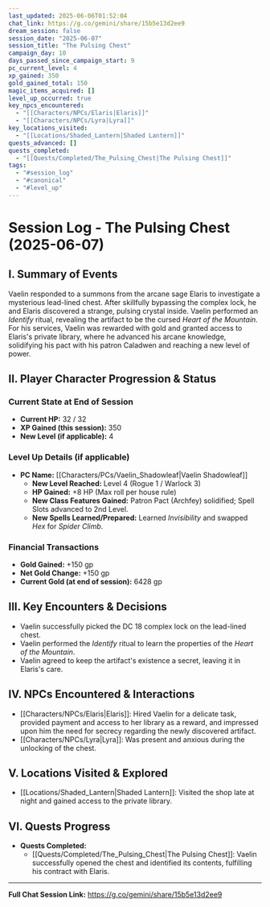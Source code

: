 ```yaml
---
last_updated: 2025-06-06T01:52:04
chat_link: https://g.co/gemini/share/15b5e13d2ee9
dream_session: false
session_date: "2025-06-07"
session_title: "The Pulsing Chest"
campaign_day: 10
days_passed_since_campaign_start: 9
pc_current_level: 4
xp_gained: 350
gold_gained_total: 150
magic_items_acquired: []
level_up_occurred: true
key_npcs_encountered:
  - "[[Characters/NPCs/Elaris|Elaris]]"
  - "[[Characters/NPCs/Lyra|Lyra]]"
key_locations_visited:
  - "[[Locations/Shaded_Lantern|Shaded Lantern]]"
quests_advanced: []
quests_completed:
  - "[[Quests/Completed/The_Pulsing_Chest|The Pulsing Chest]]"
tags:
  - "#session_log"
  - "#canonical"
  - "#level_up"
---
```

# Session Log - The Pulsing Chest (2025-06-07)

## I. Summary of Events
Vaelin responded to a summons from the arcane sage Elaris to investigate a mysterious lead-lined chest. After skillfully bypassing the complex lock, he and Elaris discovered a strange, pulsing crystal inside. Vaelin performed an *Identify* ritual, revealing the artifact to be the cursed *Heart of the Mountain*. For his services, Vaelin was rewarded with gold and granted access to Elaris's private library, where he advanced his arcane knowledge, solidifying his pact with his patron Caladwen and reaching a new level of power.

## II. Player Character Progression & Status

### Current State at End of Session
* **Current HP:** 32 / 32
* **XP Gained (this session):** 350
* **New Level (if applicable):** 4

### Level Up Details (if applicable)
* **PC Name:** [[Characters/PCs/Vaelin_Shadowleaf|Vaelin Shadowleaf]]
    * **New Level Reached:** Level 4 (Rogue 1 / Warlock 3)
    * **HP Gained:** +8 HP (Max roll per house rule)
    * **New Class Features Gained:** Patron Pact (Archfey) solidified; Spell Slots advanced to 2nd Level.
    * **New Spells Learned/Prepared:** Learned *Invisibility* and swapped *Hex* for *Spider Climb*.

### Financial Transactions
* **Gold Gained:** +150 gp
* **Net Gold Change:** +150 gp
* **Current Gold (at end of session):** 6428 gp

## III. Key Encounters & Decisions
* Vaelin successfully picked the DC 18 complex lock on the lead-lined chest.
* Vaelin performed the *Identify* ritual to learn the properties of the *Heart of the Mountain*.
* Vaelin agreed to keep the artifact's existence a secret, leaving it in Elaris's care.

## IV. NPCs Encountered & Interactions
* [[Characters/NPCs/Elaris|Elaris]]: Hired Vaelin for a delicate task, provided payment and access to her library as a reward, and impressed upon him the need for secrecy regarding the newly discovered artifact.
* [[Characters/NPCs/Lyra|Lyra]]: Was present and anxious during the unlocking of the chest.

## V. Locations Visited & Explored
* [[Locations/Shaded_Lantern|Shaded Lantern]]: Visited the shop late at night and gained access to the private library.

## VI. Quests Progress
* **Quests Completed:**
    * [[Quests/Completed/The_Pulsing_Chest|The Pulsing Chest]]: Vaelin successfully opened the chest and identified its contents, fulfilling his contract with Elaris.

---
**Full Chat Session Link:** https://g.co/gemini/share/15b5e13d2ee9